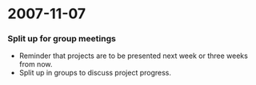 2007-11-07
==========

### Split up for group meetings

-   Reminder that projects are to be presented next week or three weeks from now.
-   Split up in groups to discuss project progress.

